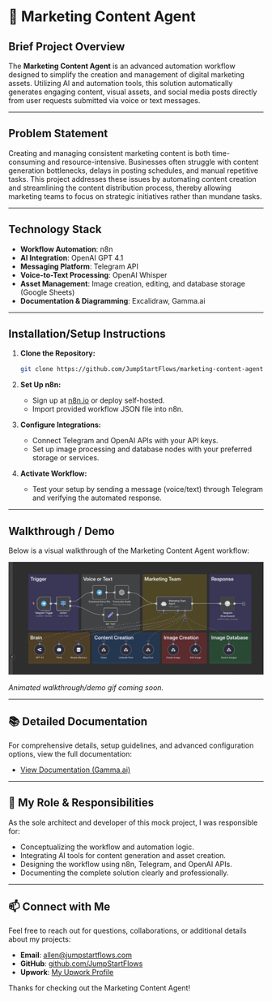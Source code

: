 # 🤖 Marketing Content Agent

## Brief Project Overview

The **Marketing Content Agent** is an advanced automation workflow designed to simplify the creation and management of digital marketing assets. Utilizing AI and automation tools, this solution automatically generates engaging content, visual assets, and social media posts directly from user requests submitted via voice or text messages.

---

## Problem Statement

Creating and managing consistent marketing content is both time-consuming and resource-intensive. Businesses often struggle with content generation bottlenecks, delays in posting schedules, and manual repetitive tasks. This project addresses these issues by automating content creation and streamlining the content distribution process, thereby allowing marketing teams to focus on strategic initiatives rather than mundane tasks.

---

## Technology Stack

- **Workflow Automation**: n8n
- **AI Integration**: OpenAI GPT 4.1
- **Messaging Platform**: Telegram API
- **Voice-to-Text Processing**: OpenAI Whisper
- **Asset Management**: Image creation, editing, and database storage (Google Sheets)
- **Documentation & Diagramming**: Excalidraw, Gamma.ai

---

## Installation/Setup Instructions

1. **Clone the Repository:**
   ```bash
   git clone https://github.com/JumpStartFlows/marketing-content-agent.git
   ```

2. **Set Up n8n:**
   - Sign up at [n8n.io](https://n8n.io/) or deploy self-hosted.
   - Import provided workflow JSON file into n8n.

3. **Configure Integrations:**
   - Connect Telegram and OpenAI APIs with your API keys.
   - Set up image processing and database nodes with your preferred storage or services.

4. **Activate Workflow:**
   - Test your setup by sending a message (voice/text) through Telegram and verifying the automated response.

---

## Walkthrough / Demo

Below is a visual walkthrough of the Marketing Content Agent workflow:

![Marketing Content Agent Workflow](image/Workflow_overview.png)

*Animated walkthrough/demo gif coming soon.*

---

## 📚 Detailed Documentation

For comprehensive details, setup guidelines, and advanced configuration options, view the full documentation:

- [View Documentation (Gamma.ai)](https://gamma.app/your-doc-link)

---

## 🎯 My Role & Responsibilities

As the sole architect and developer of this mock project, I was responsible for:

- Conceptualizing the workflow and automation logic.
- Integrating AI tools for content generation and asset creation.
- Designing the workflow using n8n, Telegram, and OpenAI APIs.
- Documenting the complete solution clearly and professionally.

---

## 📫 Connect with Me

Feel free to reach out for questions, collaborations, or additional details about my projects:

- **Email**: [allen@jumpstartflows.com](mailto:allen@jumpstartflows.com)
- **GitHub**: [github.com/JumpStartFlows](https://github.com/JumpStartFlows)
- **Upwork**: [My Upwork Profile](https://www.upwork.com)

Thanks for checking out the Marketing Content Agent!
